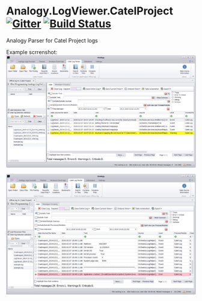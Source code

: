 # Analogy.LogViewer.CatelProject [![Gitter](https://badges.gitter.im/Analogy-LogViewer/community.svg)](https://gitter.im/Analogy-LogViewer/community?utm_source=badge&utm_medium=badge&utm_campaign=pr-badge) [![Build Status](https://dev.azure.com/Analogy-LogViewer/Analogy%20Log%20Viewer/_apis/build/status/Analogy-LogViewer.Analogy.LogViewer.CatelProject?branchName=master)](https://dev.azure.com/Analogy-LogViewer/Analogy%20Log%20Viewer/_build/latest?definitionId=4&branchName=master)
Analogy Parser for Catel Project logs

Example scrrenshot:
![Example1](Assets/Example.jpg)

![Example2](Assets/Example2.jpg)
